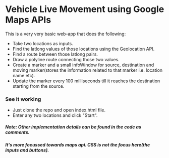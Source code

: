 # Vehicle Live Movement using Google Maps APIs

This is a very very basic web-app that does the following:
* Take two locations as inputs.
* Find the latlong values of those locations using the Geolocation API.
* Find a route between those latlong pairs.
* Draw a polyline route connecting those two values.
* Create a marker and a small infoWindow for source, destination and moving marker(stores the information related to that marker i.e. location name etc).
* Update the marker every 100 milliseconds till it reaches the destination starting from the source.

### See it working
* Just clone the repo and open index.html file.
* Enter any two locations and click "Start".

##### Note: Other implementation details can be found in the code as comments.

##### It's more focussed towards maps api. CSS is not the focus here(the inputs and buttons).
